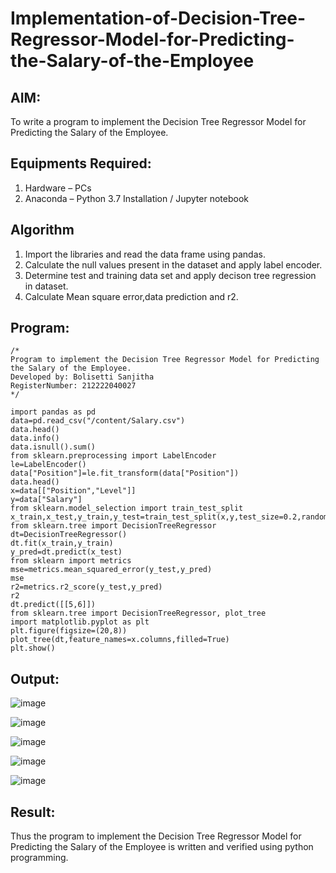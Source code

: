 # Implementation-of-Decision-Tree-Regressor-Model-for-Predicting-the-Salary-of-the-Employee

## AIM:
To write a program to implement the Decision Tree Regressor Model for Predicting the Salary of the Employee.

## Equipments Required:
1. Hardware – PCs
2. Anaconda – Python 3.7 Installation / Jupyter notebook

## Algorithm
1. Import the libraries and read the data frame using pandas.
2. Calculate the null values present in the dataset and apply label encoder.
3. Determine test and training data set and apply decison tree regression in dataset.
4. Calculate Mean square error,data prediction and r2.

## Program:
```
/*
Program to implement the Decision Tree Regressor Model for Predicting the Salary of the Employee.
Developed by: Bolisetti Sanjitha
RegisterNumber: 212222040027
*/

import pandas as pd
data=pd.read_csv("/content/Salary.csv")
data.head()
data.info()
data.isnull().sum()
from sklearn.preprocessing import LabelEncoder
le=LabelEncoder()
data["Position"]=le.fit_transform(data["Position"])
data.head()
x=data[["Position","Level"]]
y=data["Salary"]
from sklearn.model_selection import train_test_split
x_train,x_test,y_train,y_test=train_test_split(x,y,test_size=0.2,random_state=2)
from sklearn.tree import DecisionTreeRegressor
dt=DecisionTreeRegressor()
dt.fit(x_train,y_train)
y_pred=dt.predict(x_test)
from sklearn import metrics
mse=metrics.mean_squared_error(y_test,y_pred)
mse
r2=metrics.r2_score(y_test,y_pred)
r2
dt.predict([[5,6]])
from sklearn.tree import DecisionTreeRegressor, plot_tree
import matplotlib.pyplot as plt
plt.figure(figsize=(20,8))
plot_tree(dt,feature_names=x.columns,filled=True)
plt.show()
```

## Output:
![image](https://github.com/SanjithaBolisetti/Implementation-of-Decision-Tree-Regressor-Model-for-Predicting-the-Salary-of-the-Employee/assets/119393633/822e4bfb-b1ec-422e-8bc1-bdcab96932a5)

![image](https://github.com/SanjithaBolisetti/Implementation-of-Decision-Tree-Regressor-Model-for-Predicting-the-Salary-of-the-Employee/assets/119393633/d6a3d971-3135-4877-88e8-e13966b92f2b)

![image](https://github.com/SanjithaBolisetti/Implementation-of-Decision-Tree-Regressor-Model-for-Predicting-the-Salary-of-the-Employee/assets/119393633/fbcd0adb-0144-4302-acd1-b6ebd79a5f03)

![image](https://github.com/SanjithaBolisetti/Implementation-of-Decision-Tree-Regressor-Model-for-Predicting-the-Salary-of-the-Employee/assets/119393633/3e7e739b-0441-420e-a0ef-117a7d9a9db8)

![image](https://github.com/SanjithaBolisetti/Implementation-of-Decision-Tree-Regressor-Model-for-Predicting-the-Salary-of-the-Employee/assets/119393633/b165213f-9d8e-4c41-b0a7-80c15a57c8c8)

## Result:
Thus the program to implement the Decision Tree Regressor Model for Predicting the Salary of the Employee is written and verified using python programming.
